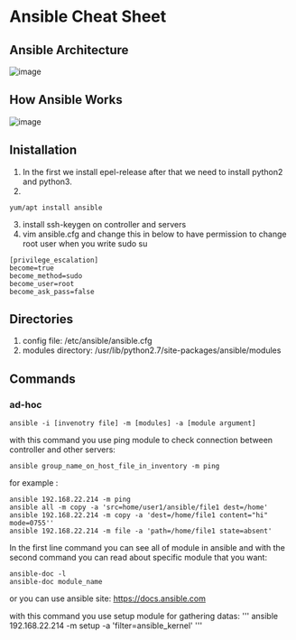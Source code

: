 # Ansible Cheat Sheet
## Ansible Architecture
![image](https://github.com/imansadegh/Ansible/assets/36385769/9fedc4b4-a632-4099-9e2d-3a7d27e12ddc)

## How Ansible Works
![image](https://github.com/imansadegh/Ansible/assets/36385769/31435410-60b0-41e2-b54a-7c0e88fec86a)

## Inistallation
1. In the first we install epel-release after that we need to install python2 and python3.<br>
2. 
```
yum/apt install ansible
```
3. install ssh-keygen on controller and servers<br>
4. vim ansible.cfg and change this in below to have permission to change root user when you write sudo su<br>

```
[privilege_escalation]
become=true
become_method=sudo
become_user=root
become_ask_pass=false
```

## Directories
1. config file: /etc/ansible/ansible.cfg<br>
2. modules directory: /usr/lib/python2.7/site-packages/ansible/modules<br>
 
## Commands
### ad-hoc
```ansible -i [invenotry file] -m [modules] -a [module argument]```<br>

with this command you use ping module to check connection between controller and other servers:<br>

```
ansible group_name_on_host_file_in_inventory -m ping 
```
for example :
```
ansible 192.168.22.214 -m ping
ansible all -m copy -a 'src=home/user1/ansible/file1 dest=/home'
ansible 192.168.22.214 -m copy -a 'dest=/home/file1 content="hi" mode=0755''
ansible 192.168.22.214 -m file -a 'path=/home/file1 state=absent'
```
In the first line command you can see all of module in ansible and with the second command you can read about specific module that you want:
```
ansible-doc -l
ansible-doc module_name
```
or you can use ansible site:
https://docs.ansible.com

with this command you use setup module for gathering datas:
'''
ansible 192.168.22.214 -m setup -a 'filter=ansible_kernel'
'''

